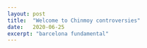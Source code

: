 ```yaml
---
layout: post
title:  "Welcome to Chinmoy controversies"
date:   2020-06-25
excerpt: "barcelona fundamental"
---
```


